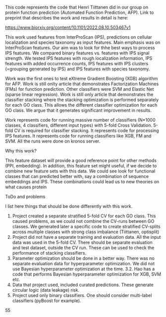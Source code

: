 This code represents the code that Henri Tiittanen did in our group on protein function prediction (Automated Function Prediction, AFP). Link to preprint that describes the work and results in detail is here:

https://www.biorxiv.org/content/10.1101/2022.08.10.503467v1

This work used features from InterProScan (IPS), predictions on cellular localization and species taxonomy as input features. Main emphasis was on InterProScan features. Our aim was to look for thhe best ways to process IPS features. We compared binary features vs. features with IPS signal strength. We tested IPS features with rough localization information, IPS features with added occurrence counts, IPS features with IPS clusters (=grouping generated by IPS) and IPS features with species taxonomy.

Work was the first ones to test eXtreme Gradient Boosting (XGB) algorithm for AFP. Work is still onlty article that demonstrates Factorization Machines (FMs) for function prediction. Other classifiers were SVM and Elastic Net (sparse linear regression). Work is still only article that demonstrates the classifier stacking where the stacking optimization is performed separately for each GO class. This allows the different classifier optimization for each GO class. We argue that it generates significant improvement in results.

Work represents code for running massive number of classifiers (N*1000 classes, 4 classifiers, different input types) with 5-fold Cross Validation. 5-fold CV is required for classifier stacking. It represents code for processing IPS features. It represents code for running classifiers like XGB, FM and SVM. All the runs were done on kronos server.

Why this work?

This feature dataset will provide a good reference point for other methods (PPI, embedding). In addition, this feature set might useful, if we decide to combine new feature sets with this data. We could see look for functional classes that can predicted better with, say a combination of sequence embeddings and IPS. These combinations could lead us to new theories on what causes protein 

ToDo and problems

I list here things that should be done differently with this work. 

1. Project created a separate stratified 5-fold CV for each GO class. This caused problems, as we could not combine the CV-runs between GO classes. We generated later a specific code to create stratified CV-splits across multiple classes with strong class imbalance (Tiittanen, optisplit) 
2. Project did not have a separate training and evaluation data. All the input data was used in the 5-fold CV. There should be separate evaluation and test dataset, outside the CV run. These can be used to check the performance of stacking classifiers.
3. Parameter optimization should be done in a better way. There was no separate evaluation data for hyperparameter optimization. We did not use Bayesian hyperparameter optimization at the time.
3.2. Hao has a code that performs Bayesian hyperparameter optimization for XGB, SVM etc.
4. Data that project used, included curated predictions. These generate circular logic (data leakage) risk.
5. Project used only binary classifiers. One should consider multi-label classifiers (pyBoost for example).

55
